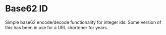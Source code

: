 # Base62 ID
Simple base62 encode/decode functionality for integer ids. Some version of this has been in use for a URL shortener for years.
